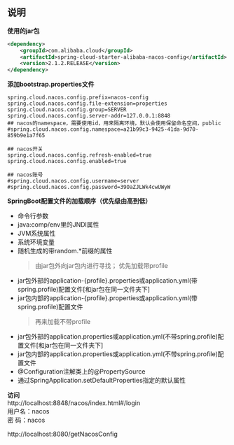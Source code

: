 ## 说明  
  
**使用的jar包**
```xml
<dependency>
    <groupId>com.alibaba.cloud</groupId>
    <artifactId>spring-cloud-starter-alibaba-nacos-config</artifactId>
    <version>2.1.2.RELEASE</version>
</dependency>
```

**添加bootstrap.properties文件**
```properties
spring.cloud.nacos.config.prefix=nacos-config
spring.cloud.nacos.config.file-extension=properties
spring.cloud.nacos.config.group=SERVER
spring.cloud.nacos.config.server-addr=127.0.0.1:8848
## nacos的namespace，需要使用id，用来隔离环境，默认会使用保留命名空间，public
#spring.cloud.nacos.config.namespace=a21b99c3-9425-41da-9d70-859b9e1a7f65

## nacos开关
spring.cloud.nacos.config.refresh-enabled=true
spring.cloud.nacos.config.enabled=true

## nacos账号
#spring.cloud.nacos.config.username=server
#spring.cloud.nacos.config.password=39OaZJLWk4cwUWyW
```

**SpringBoot配置文件的加载顺序（优先级由高到低）**
* 命令行参数
* java:comp/env里的JNDI属性
* JVM系统属性
* 系统环境变量
* 随机生成的带random.*前缀的属性
    > 由jar包外向jar包内进行寻找；
    > 优先加载带profile
* jar包外部的application-{profile}.properties或application.yml(带spring.profile)配置文件[和jar包在同一文件夹下]
* jar包内部的application-{profile}.properties或application.yml(带spring.profile)配置文件
    > 再来加载不带profile
* jar包外部的application.properties或application.yml(不带spring.profile)配置文件[和jar包在同一文件夹下]
* jar包内部的application.properties或application.yml(不带spring.profile)配置文件
* @Configuration注解类上的@PropertySource
* 通过SpringApplication.setDefaultProperties指定的默认属性


**访问**  
http://localhost:8848/nacos/index.html#/login  
用户名：nacos  
密 码：nacos  
  
  
http://localhost:8080/getNacosConfig